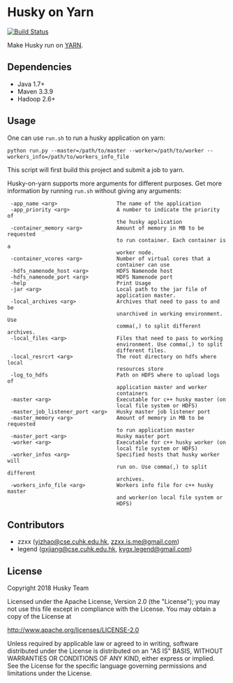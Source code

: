 Husky on Yarn
=============

[![Build Status](https://travis-ci.org/husky-team/husky-on-yarn.svg?branch=master)](https://travis-ci.org/husky-team/husky-on-yarn)

Make Husky run on [YARN](http://hadoop.apache.org/docs/current/hadoop-yarn/hadoop-yarn-site/YARN.html).


Dependencies
-------------

* Java 1.7+
* Maven 3.3.9
* Hadoop 2.6+

Usage
-------------

One can use `run.sh` to run a husky application on yarn:
```shell
python run.py --master=/path/to/master --worker=/path/to/worker --workers_info=/path/to/workers_info_file
```
This script will first build this project and submit a job to yarn.

Husky-on-yarn supports more arguments for different purposes. Get more information by running `run.sh` without giving any arguments:
```
 -app_name <arg>                   The name of the application
 -app_priority <arg>               A number to indicate the priority of
                                   the husky application
 -container_memory <arg>           Amount of memory in MB to be requested
                                   to run container. Each container is a
                                   worker node.
 -container_vcores <arg>           Number of virtual cores that a
                                   container can use
 -hdfs_namenode_host <arg>         HDFS Namenode host
 -hdfs_namenode_port <arg>         HDFS Namenode port
 -help                             Print Usage
 -jar <arg>                        Local path to the jar file of
                                   application master.
 -local_archives <arg>             Archives that need to pass to and be
                                   unarchived in working environment. Use
                                   comma(,) to split different archives.
 -local_files <arg>                Files that need to pass to working
                                   environment. Use comma(,) to split
                                   different files.
 -local_resrcrt <arg>              The root directory on hdfs where local
                                   resources store
 -log_to_hdfs                      Path on HDFS where to upload logs of
                                   application master and worker
                                   containers
 -master <arg>                     Executable for c++ husky master (on
                                   local file system or HDFS)
 -master_job_listener_port <arg>   Husky master job listener port
 -master_memory <arg>              Amount of memory in MB to be requested
                                   to run application master
 -master_port <arg>                Husky master port
 -worker <arg>                     Executable for c++ husky worker (on
                                   local file system or HDFS)
 -worker_infos <arg>               Specified hosts that husky worker will
                                   run on. Use comma(,) to split different
                                   archives.
 -workers_info_file <arg>          Workers info file for c++ husky master
                                   and worker(on local file system or
                                   HDFS)
```

Contributors
---------------

* zzxx (yjzhao@cse.cuhk.edu.hk, zzxx.is.me@gmail.com)
* legend (gxjiang@cse.cuhk.edu.hk, kygx.legend@gmail.com)


License
---------------

Copyright 2018 Husky Team

Licensed under the Apache License, Version 2.0 (the "License");
you may not use this file except in compliance with the License.
You may obtain a copy of the License at

http://www.apache.org/licenses/LICENSE-2.0

Unless required by applicable law or agreed to in writing, software
distributed under the License is distributed on an "AS IS" BASIS,
WITHOUT WARRANTIES OR CONDITIONS OF ANY KIND, either express or implied.
See the License for the specific language governing permissions and
limitations under the License.
